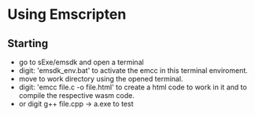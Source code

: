 # Using Emscripten
## Starting
- go to sExe/emsdk and open a terminal
- digit: 'emsdk_env.bat' to activate the emcc in this terminal enviroment.
- move to work directory using the opened terminal.
- digit: 'emcc file.c -o file.html' to create  a html code to work in it and to compile the respective wasm code.
- or digit g++ file.cpp -> a.exe to test
